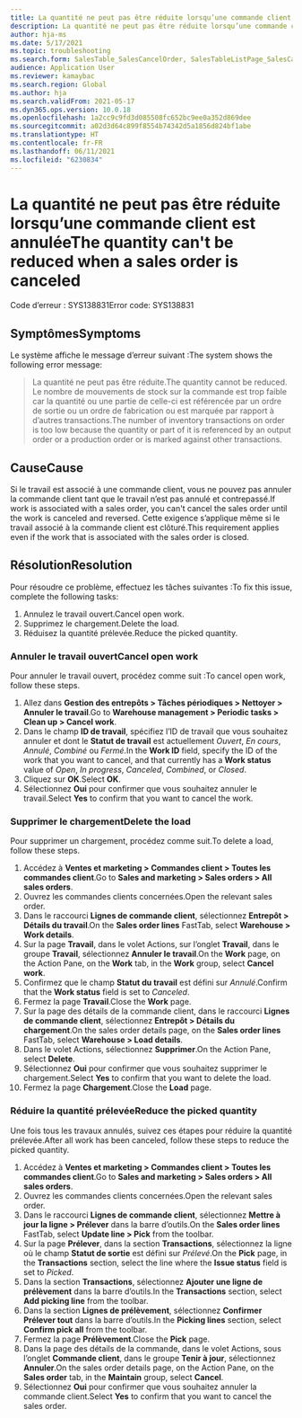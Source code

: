 ```yaml
---
title: La quantité ne peut pas être réduite lorsqu’une commande client est annulée
description: La quantité ne peut pas être réduite lorsqu’une commande client est annulée.
author: hja-ms
ms.date: 5/17/2021
ms.topic: troubleshooting
ms.search.form: SalesTable_SalesCancelOrder, SalesTableListPage_SalesCancelOrder
audience: Application User
ms.reviewer: kamaybac
ms.search.region: Global
ms.author: hja
ms.search.validFrom: 2021-05-17
ms.dyn365.ops.version: 10.0.18
ms.openlocfilehash: 1a2cc9c9fd3d085508fc652bc9ee0a352d869dee
ms.sourcegitcommit: a02d3d64c899f8554b74342d5a1856d824bf1abe
ms.translationtype: HT
ms.contentlocale: fr-FR
ms.lasthandoff: 06/11/2021
ms.locfileid: "6230834"
---
```

# <a name="the-quantity-cant-be-reduced-when-a-sales-order-is-canceled"></a><span data-ttu-id="90a1b-103">La quantité ne peut pas être réduite lorsqu’une commande client est annulée</span><span class="sxs-lookup"><span data-stu-id="90a1b-103">The quantity can't be reduced when a sales order is canceled</span></span>

<span data-ttu-id="90a1b-104">Code d’erreur : SYS138831</span><span class="sxs-lookup"><span data-stu-id="90a1b-104">Error code: SYS138831</span></span>

## <a name="symptoms"></a><span data-ttu-id="90a1b-105">Symptômes</span><span class="sxs-lookup"><span data-stu-id="90a1b-105">Symptoms</span></span>

<span data-ttu-id="90a1b-106">Le système affiche le message d’erreur suivant :</span><span class="sxs-lookup"><span data-stu-id="90a1b-106">The system shows the following error message:</span></span>

> <span data-ttu-id="90a1b-107">La quantité ne peut pas être réduite.</span><span class="sxs-lookup"><span data-stu-id="90a1b-107">The quantity cannot be reduced.</span></span> <span data-ttu-id="90a1b-108">Le nombre de mouvements de stock sur la commande est trop faible car la quantité ou une partie de celle-ci est référencée par un ordre de sortie ou un ordre de fabrication ou est marquée par rapport à d’autres transactions.</span><span class="sxs-lookup"><span data-stu-id="90a1b-108">The number of inventory transactions on order is too low because the quantity or part of it is referenced by an output order or a production order or is marked against other transactions.</span></span>

## <a name="cause"></a><span data-ttu-id="90a1b-109">Cause</span><span class="sxs-lookup"><span data-stu-id="90a1b-109">Cause</span></span>

<span data-ttu-id="90a1b-110">Si le travail est associé à une commande client, vous ne pouvez pas annuler la commande client tant que le travail n’est pas annulé et contrepassé.</span><span class="sxs-lookup"><span data-stu-id="90a1b-110">If work is associated with a sales order, you can't cancel the sales order until the work is canceled and reversed.</span></span> <span data-ttu-id="90a1b-111">Cette exigence s’applique même si le travail associé à la commande client est clôturé.</span><span class="sxs-lookup"><span data-stu-id="90a1b-111">This requirement applies even if the work that is associated with the sales order is closed.</span></span>

## <a name="resolution"></a><span data-ttu-id="90a1b-112">Résolution</span><span class="sxs-lookup"><span data-stu-id="90a1b-112">Resolution</span></span>

<span data-ttu-id="90a1b-113">Pour résoudre ce problème, effectuez les tâches suivantes :</span><span class="sxs-lookup"><span data-stu-id="90a1b-113">To fix this issue, complete the following tasks:</span></span>

1. <span data-ttu-id="90a1b-114">Annulez le travail ouvert.</span><span class="sxs-lookup"><span data-stu-id="90a1b-114">Cancel open work.</span></span>
1. <span data-ttu-id="90a1b-115">Supprimez le chargement.</span><span class="sxs-lookup"><span data-stu-id="90a1b-115">Delete the load.</span></span>
1. <span data-ttu-id="90a1b-116">Réduisez la quantité prélevée.</span><span class="sxs-lookup"><span data-stu-id="90a1b-116">Reduce the picked quantity.</span></span>

### <a name="cancel-open-work"></a><span data-ttu-id="90a1b-117">Annuler le travail ouvert</span><span class="sxs-lookup"><span data-stu-id="90a1b-117">Cancel open work</span></span>

<span data-ttu-id="90a1b-118">Pour annuler le travail ouvert, procédez comme suit :</span><span class="sxs-lookup"><span data-stu-id="90a1b-118">To cancel open work, follow these steps.</span></span>

1. <span data-ttu-id="90a1b-119">Allez dans **Gestion des entrepôts \> Tâches périodiques \> Nettoyer \> Annuler le travail**.</span><span class="sxs-lookup"><span data-stu-id="90a1b-119">Go to **Warehouse management \> Periodic tasks \> Clean up \> Cancel work**.</span></span>
1. <span data-ttu-id="90a1b-120">Dans le champ **ID de travail**, spécifiez l’ID de travail que vous souhaitez annuler et dont le **Statut de travail** est actuellement *Ouvert*, *En cours*, *Annulé*, *Combiné* ou *Fermé*.</span><span class="sxs-lookup"><span data-stu-id="90a1b-120">In the **Work ID** field, specify the ID of the work that you want to cancel, and that currently has a **Work status** value of *Open*, *In progress*, *Canceled*, *Combined*, or *Closed*.</span></span>
1. <span data-ttu-id="90a1b-121">Cliquez sur **OK**.</span><span class="sxs-lookup"><span data-stu-id="90a1b-121">Select **OK**.</span></span>
1. <span data-ttu-id="90a1b-122">Sélectionnez **Oui** pour confirmer que vous souhaitez annuler le travail.</span><span class="sxs-lookup"><span data-stu-id="90a1b-122">Select **Yes** to confirm that you want to cancel the work.</span></span>

### <a name="delete-the-load"></a><span data-ttu-id="90a1b-123">Supprimer le chargement</span><span class="sxs-lookup"><span data-stu-id="90a1b-123">Delete the load</span></span>

<span data-ttu-id="90a1b-124">Pour supprimer un chargement, procédez comme suit.</span><span class="sxs-lookup"><span data-stu-id="90a1b-124">To delete a load, follow these steps.</span></span>

1. <span data-ttu-id="90a1b-125">Accédez à **Ventes et marketing \> Commandes client \> Toutes les commandes client**.</span><span class="sxs-lookup"><span data-stu-id="90a1b-125">Go to **Sales and marketing \> Sales orders \> All sales orders**.</span></span>
1. <span data-ttu-id="90a1b-126">Ouvrez les commandes clients concernées.</span><span class="sxs-lookup"><span data-stu-id="90a1b-126">Open the relevant sales order.</span></span>
1. <span data-ttu-id="90a1b-127">Dans le raccourci **Lignes de commande client**, sélectionnez **Entrepôt \> Détails du travail**.</span><span class="sxs-lookup"><span data-stu-id="90a1b-127">On the **Sales order lines** FastTab, select **Warehouse \> Work details**.</span></span>
1. <span data-ttu-id="90a1b-128">Sur la page **Travail**, dans le volet Actions, sur l’onglet **Travail**, dans le groupe **Travail**, sélectionnez **Annuler le travail**.</span><span class="sxs-lookup"><span data-stu-id="90a1b-128">On the **Work** page, on the Action Pane, on the **Work** tab, in the **Work** group, select **Cancel work**.</span></span>
1. <span data-ttu-id="90a1b-129">Confirmez que le champ **Statut du travail** est défini sur *Annulé*.</span><span class="sxs-lookup"><span data-stu-id="90a1b-129">Confirm that the **Work status** field is set to *Canceled*.</span></span>
1. <span data-ttu-id="90a1b-130">Fermez la page **Travail**.</span><span class="sxs-lookup"><span data-stu-id="90a1b-130">Close the **Work** page.</span></span>
1. <span data-ttu-id="90a1b-131">Sur la page des détails de la commande client, dans le raccourci **Lignes de commande client**, sélectionnez **Entrepôt \> Détails du chargement**.</span><span class="sxs-lookup"><span data-stu-id="90a1b-131">On the sales order details page, on the **Sales order lines** FastTab, select **Warehouse \> Load details**.</span></span>
1. <span data-ttu-id="90a1b-132">Dans le volet Actions, sélectionnez **Supprimer**.</span><span class="sxs-lookup"><span data-stu-id="90a1b-132">On the Action Pane, select **Delete**.</span></span>
1. <span data-ttu-id="90a1b-133">Sélectionnez **Oui** pour confirmer que vous souhaitez supprimer le chargement.</span><span class="sxs-lookup"><span data-stu-id="90a1b-133">Select **Yes** to confirm that you want to delete the load.</span></span>
1. <span data-ttu-id="90a1b-134">Fermez la page **Chargement**.</span><span class="sxs-lookup"><span data-stu-id="90a1b-134">Close the **Load** page.</span></span>

### <a name="reduce-the-picked-quantity"></a><span data-ttu-id="90a1b-135">Réduire la quantité prélevée</span><span class="sxs-lookup"><span data-stu-id="90a1b-135">Reduce the picked quantity</span></span>

<span data-ttu-id="90a1b-136">Une fois tous les travaux annulés, suivez ces étapes pour réduire la quantité prélevée.</span><span class="sxs-lookup"><span data-stu-id="90a1b-136">After all work has been canceled, follow these steps to reduce the picked quantity.</span></span>

1. <span data-ttu-id="90a1b-137">Accédez à **Ventes et marketing \> Commandes client \> Toutes les commandes client**.</span><span class="sxs-lookup"><span data-stu-id="90a1b-137">Go to **Sales and marketing \> Sales orders \> All sales orders**.</span></span>
1. <span data-ttu-id="90a1b-138">Ouvrez les commandes clients concernées.</span><span class="sxs-lookup"><span data-stu-id="90a1b-138">Open the relevant sales order.</span></span>
1. <span data-ttu-id="90a1b-139">Dans le raccourci **Lignes de commande client**, sélectionnez **Mettre à jour la ligne \> Prélever** dans la barre d’outils.</span><span class="sxs-lookup"><span data-stu-id="90a1b-139">On the **Sales order lines** FastTab, select **Update line \> Pick** from the toolbar.</span></span>
1. <span data-ttu-id="90a1b-140">Sur la page **Prélever**, dans la section **Transactions**, sélectionnez la ligne où le champ **Statut de sortie** est défini sur *Prélevé*.</span><span class="sxs-lookup"><span data-stu-id="90a1b-140">On the **Pick** page, in the **Transactions** section, select the line where the **Issue status** field is set to *Picked*.</span></span>
1. <span data-ttu-id="90a1b-141">Dans la section **Transactions**, sélectionnez **Ajouter une ligne de prélèvement** dans la barre d’outils.</span><span class="sxs-lookup"><span data-stu-id="90a1b-141">In the **Transactions** section, select **Add picking line** from the toolbar.</span></span>
1. <span data-ttu-id="90a1b-142">Dans la section **Lignes de prélèvement**, sélectionnez **Confirmer Prélever tout** dans la barre d’outils.</span><span class="sxs-lookup"><span data-stu-id="90a1b-142">In the **Picking lines** section, select **Confirm pick all** from the toolbar.</span></span>
1. <span data-ttu-id="90a1b-143">Fermez la page **Prélèvement**.</span><span class="sxs-lookup"><span data-stu-id="90a1b-143">Close the **Pick** page.</span></span>
1. <span data-ttu-id="90a1b-144">Dans la page des détails de la commande, dans le volet Actions, sous l’onglet **Commande client**, dans le groupe **Tenir à jour**, sélectionnez **Annuler**.</span><span class="sxs-lookup"><span data-stu-id="90a1b-144">On the sales order details page, on the Action Pane, on the **Sales order** tab, in the **Maintain** group, select **Cancel**.</span></span>
1. <span data-ttu-id="90a1b-145">Sélectionnez **Oui** pour confirmer que vous souhaitez annuler la commande client.</span><span class="sxs-lookup"><span data-stu-id="90a1b-145">Select **Yes** to confirm that you want to cancel the sales order.</span></span>
